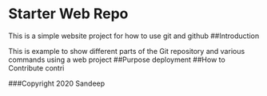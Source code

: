 # Starter Web Repo
This is a simple website project for how to use git and github
##Introduction

This is example to show different parts of the Git repository and various commands using a web project
##Purpose
deployment
##How to Contribute
contri

###Copyright
2020 Sandeep